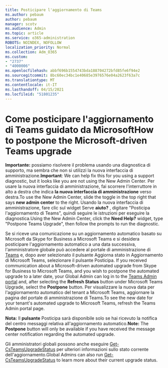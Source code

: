 ```yaml
---
title: Posticipare l'aggiornamento di Teams
ms.author: pebaum
author: pebaum
manager: scotv
ms.audience: Admin
ms.topic: article
ms.service: o365-administration
ROBOTS: NOINDEX, NOFOLLOW
localization_priority: Normal
ms.collection: Adm_O365
ms.custom:
- "2737"
- "4000006"
ms.openlocfilehash: abbf696b1554743bda188704272bfd85fe6f94e2
ms.sourcegitcommit: 8bc60ec34bc1e40685e3976576e04a2623f63a7c
ms.translationtype: MT
ms.contentlocale: it-IT
ms.lasthandoff: 04/15/2021
ms.locfileid: "51801235"
---
```

# <a name="how-to-postpone-the-microsoft-driven-teams-upgrade"></a><span data-ttu-id="25b11-102">Come posticipare l'aggiornamento di Teams guidato da Microsoft</span><span class="sxs-lookup"><span data-stu-id="25b11-102">How to postpone the Microsoft-driven Teams upgrade</span></span>

<span data-ttu-id="25b11-103">**Importante:** possiamo risolvere il problema usando una diagnostica di supporto, ma sembra che non si utilizzi la nuova interfaccia di amministrazione.</span><span class="sxs-lookup"><span data-stu-id="25b11-103">**Important**: We can help fix this for you using a support diagnostic, but it looks like you are not using the New Admin Center.</span></span> <span data-ttu-id="25b11-104">Per usare la nuova interfaccia di amministrazione, fai scorrere l'interruttore in alto a destra che indica **la nuova interfaccia di amministrazione** verso destra.</span><span class="sxs-lookup"><span data-stu-id="25b11-104">To use the New Admin Center, slide the toggle in the top right that says **new admin center** to the right.</span></span> <span data-ttu-id="25b11-105">Usando la nuova interfaccia di amministrazione, fare clic sul widget Serve **aiuto?** , digitare "Posticipa l'aggiornamento di Teams", quindi seguire le istruzioni per eseguire la diagnostica.</span><span class="sxs-lookup"><span data-stu-id="25b11-105">Using the New Admin Center, click the **Need Help?** widget, type "Postpone Teams Upgrade", then follow the prompts to run the diagnostic.</span></span>

<span data-ttu-id="25b11-106">Se si riceve una comunicazione su un aggiornamento automatico basato su Microsoft da Skype for Business a Microsoft Teams e si desidera posticipare l'aggiornamento  automatico a una data successiva, l'amministratore globale può accedere al portale di amministrazione di [Teams](https://admin.teams.microsoft.com/dashboard) e, dopo aver selezionato il pulsante Aggiorna stato in Aggiornamento di Microsoft Teams, selezionare il pulsante Posticipa. </span><span class="sxs-lookup"><span data-stu-id="25b11-106">If you received communication about a Microsoft-driven automated upgrade from Skype for Business to Microsoft Teams, and you wish to postpone the automated upgrade to a later date, your Global Admin can log in to the [Teams Admin portal](https://admin.teams.microsoft.com/dashboard) and, after selecting the **Refresh Status** button under Microsoft Teams Upgrade, select the **Postpone** button.</span></span> <span data-ttu-id="25b11-107">Per visualizzare la nuova data per l'aggiornamento automatico del tenant a Microsoft Teams, aggiornare la pagina del portale di amministrazione di Teams.</span><span class="sxs-lookup"><span data-stu-id="25b11-107">To see the new date for your tenant's automated upgrade to Microsoft Teams, refresh the Teams Admin portal page.</span></span>

<span data-ttu-id="25b11-108">**Nota:** Il **pulsante** Posticipa sarà disponibile solo se hai ricevuto la notifica del centro messaggi relativa all'aggiornamento automatico.</span><span class="sxs-lookup"><span data-stu-id="25b11-108">**Note:** The **Postpone** button will only be available if you have received the message center notification regarding the automated upgrade.</span></span> 

<span data-ttu-id="25b11-109">Gli amministratori globali possono anche eseguire [Get-CsTeamsUpgradeStatus](https://docs.microsoft.com/powershell/module/skype/get-csteamsupgradestatus?view=skype-ps) per ulteriori informazioni sullo stato corrente dell'aggiornamento.</span><span class="sxs-lookup"><span data-stu-id="25b11-109">Global Admins can also run [Get-CsTeamsUpgradeStatus](https://docs.microsoft.com/powershell/module/skype/get-csteamsupgradestatus?view=skype-ps) to learn more about their current upgrade status.</span></span>
